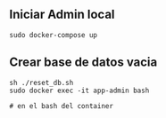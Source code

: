 ## Iniciar Admin local ##

```
sudo docker-compose up

```

## Crear base de datos vacia ##

```
sh ./reset_db.sh
sudo docker exec -it app-admin bash

# en el bash del container
```
